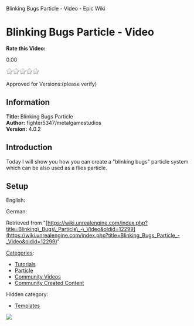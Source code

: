 Blinking Bugs Particle - Video - Epic Wiki                    

Blinking Bugs Particle - Video
==============================

**Rate this Video:**

0.00

![](/extensions/VoteNY/images/star_off.gif)![](/extensions/VoteNY/images/star_off.gif)![](/extensions/VoteNY/images/star_off.gif)![](/extensions/VoteNY/images/star_off.gif)![](/extensions/VoteNY/images/star_off.gif)

Approved for Versions:(please verify)

Information
-----------

**Title:** Blinking Bugs Particle  
**Author:** fighter5347/metalgamestudios  
**Version:** 4.0.2  
  

Introduction
------------

Today I will show you how you can create a "blinking bugs" particle system which can be also used as a flies particle.  
  

Setup
-----

English:  
  
German:

Retrieved from "[https://wiki.unrealengine.com/index.php?title=Blinking\_Bugs\_Particle\_-\_Video&oldid=12299](https://wiki.unrealengine.com/index.php?title=Blinking_Bugs_Particle_-_Video&oldid=12299)"

[Categories](/Special:Categories "Special:Categories"):

*   [Tutorials](/Category:Tutorials "Category:Tutorials")
*   [Particle](/Category:Particle "Category:Particle")
*   [Community Videos](/Category:Community_Videos "Category:Community Videos")
*   [Community Created Content](/Category:Community_Created_Content "Category:Community Created Content")

Hidden category:

*   [Templates](/Category:Templates "Category:Templates")

  ![](https://tracking.unrealengine.com/track.png)